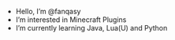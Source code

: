 - Hello, I’m @fanqasy
- I’m interested in Minecraft Plugins
- I’m currently learning Java, Lua(U) and Python

<!---
fanqasy/fanqasy is a ✨ special ✨ repository because its `README.md` (this file) appears on your GitHub profile.
You can click the Preview link to take a look at your changes.
--->
